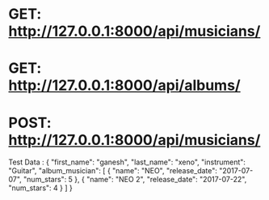 # GET: http://127.0.0.1:8000/api/musicians/

# GET: http://127.0.0.1:8000/api/albums/

# POST: http://127.0.0.1:8000/api/musicians/

Test Data :
{
    "first_name": "ganesh",
    "last_name": "xeno",
    "instrument": "Guitar",
    "album_musician": [
        {
            "name": "NEO",
            "release_date": "2017-07-07",
            "num_stars": 5
        },
        {
            "name": "NEO 2",
            "release_date": "2017-07-22",
            "num_stars": 4
        }
    ]
}

